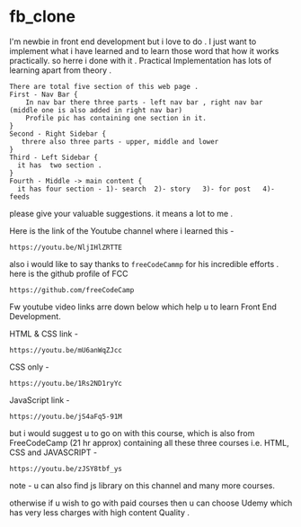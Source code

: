 # fb_clone


I'm newbie in front end development but i love to do .
I just want to implement what i have learned and to learn those word that how it works practically. so herre i done with it . Practical Implementation has lots of learning apart from theory .
``` 
There are total five section of this web page .
First - Nav Bar {
    In nav bar there three parts - left nav bar , right nav bar (middle one is also added in right nav bar)
    Profile pic has containing one section in it.
}
Second - Right Sidebar {
   threre also three parts - upper, middle and lower
}
Third - Left Sidebar {
  it has  two section .
}
Fourth - Middle -> main content {
  it has four section - 1)- search  2)- story   3)- for post   4)- feeds
```

please give your valuable suggestions. it means a lot to me .

Here is the link of the Youtube channel where i learned this -
```
https://youtu.be/NljIHlZRTTE
```

also i would like to say thanks to ```freeCodeCammp``` for his incredible efforts . here is the github profile of FCC

``` 
https://github.com/freeCodeCamp
```
Fw youtube video links arre down below which help u to learn Front End Development.

HTML & CSS link -

```
https://youtu.be/mU6anWqZJcc
```

CSS only -

```
https://youtu.be/1Rs2ND1ryYc
```

JavaScript link -

```
https://youtu.be/jS4aFq5-91M
```

but i would suggest u to go on with this course, which is also from FreeCodeCamp (21 hr approx) containing all these three 
courses i.e. HTML, CSS and JAVASCRIPT -

```
https://youtu.be/zJSY8tbf_ys
```
note - u can also find js library on this channel and many more courses.

otherwise if u wish to go with paid courses then u can choose Udemy which has very less charges with high content Quality . 
